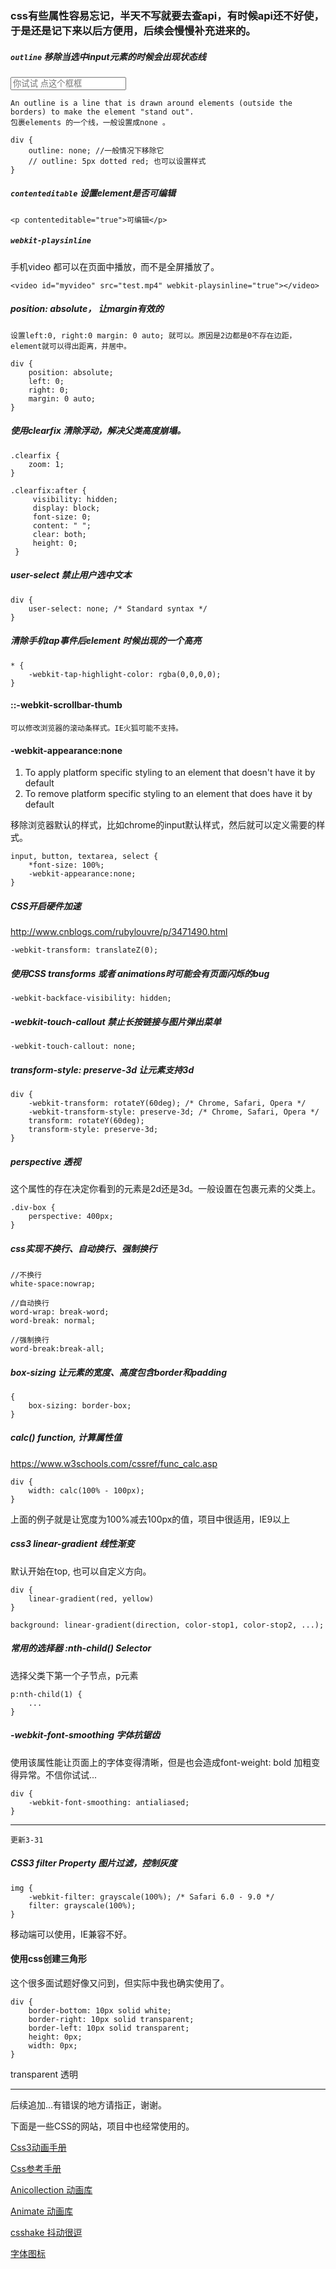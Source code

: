 ### css有些属性容易忘记，半天不写就要去查api，有时候api还不好使，于是还是记下来以后方便用，后续会慢慢补充进来的。

#####  `outline` 移除当选中input元素的时候会出现状态线
<input placeholder ="你试试 点这个框框"/> 

	An outline is a line that is drawn around elements (outside the borders) to make the element "stand out".
	包裹elements 的一个线，一般设置成none 。
	
	div {
	    outline: none; //一般情况下移除它
	    // outline: 5px dotted red; 也可以设置样式
	}
	
##### `contenteditable` 设置element是否可编辑
	
    <p contenteditable="true">可编辑</p>
  

##### `webkit-playsinline `
手机video 都可以在页面中播放，而不是全屏播放了。

	<video id="myvideo" src="test.mp4" webkit-playsinline="true"></video>


##### position: absolute， 让margin有效的
	
	设置left:0, right:0 margin: 0 auto; 就可以。原因是2边都是0不存在边距，element就可以得出距离，并居中。
	
	div {
	    position: absolute;
	    left: 0;
	    right: 0;
	    margin: 0 auto;
	}

##### 使用clearfix 清除浮动，解决父类高度崩塌。
	
	.clearfix {
		zoom: 1;
	}

	.clearfix:after {
		 visibility: hidden;
	     display: block;
	     font-size: 0;
	     content: " ";
	     clear: both;
	     height: 0;
	 }


##### user-select 禁止用户选中文本
	
    div {
        user-select: none; /* Standard syntax */
    }


##### 清除手机tap事件后element 时候出现的一个高亮
	
	* {
		-webkit-tap-highlight-color: rgba(0,0,0,0);
	}

#### ::-webkit-scrollbar-thumb
	
	可以修改浏览器的滚动条样式。IE火狐可能不支持。

#### -webkit-appearance:none
	
1. To apply platform specific styling to an element that doesn't have it by default
2. To remove platform specific styling to an element that does have it by default

移除浏览器默认的样式，比如chrome的input默认样式，然后就可以定义需要的样式。
	
	input, button, textarea, select {
		*font-size: 100%;
		-webkit-appearance:none;
	}

##### CSS开启硬件加速
http://www.cnblogs.com/rubylouvre/p/3471490.html

	-webkit-transform: translateZ(0);


##### 使用CSS transforms 或者 animations时可能会有页面闪烁的bug

	-webkit-backface-visibility: hidden;


##### -webkit-touch-callout 禁止长按链接与图片弹出菜单
	
	-webkit-touch-callout: none;

#####  transform-style: preserve-3d   让元素支持3d
	
	div {
	    -webkit-transform: rotateY(60deg); /* Chrome, Safari, Opera */
	    -webkit-transform-style: preserve-3d; /* Chrome, Safari, Opera */
	    transform: rotateY(60deg);
	    transform-style: preserve-3d;
	}

##### perspective 透视
这个属性的存在决定你看到的元素是2d还是3d。一般设置在包裹元素的父类上。
	
	.div-box {
		perspective: 400px; 
	}

##### css实现不换行、自动换行、强制换行
	
	//不换行
	white-space:nowrap;
	
	//自动换行
	word-wrap: break-word; 
	word-break: normal; 
	
	//强制换行
	word-break:break-all;


##### box-sizing 让元素的宽度、高度包含border和padding
	
	{
		box-sizing: border-box;
	}


##### calc() function, 计算属性值
https://www.w3schools.com/cssref/func_calc.asp
    
    div {
        width: calc(100% - 100px);
    }
    
上面的例子就是让宽度为100%减去100px的值，项目中很适用，IE9以上


##### css3 linear-gradient 线性渐变
默认开始在top, 也可以自定义方向。
    
    div {
        linear-gradient(red, yellow)
    }
    
    background: linear-gradient(direction, color-stop1, color-stop2, ...);
    
##### 常用的选择器 :nth-child() Selector
选择父类下第一个子节点，p元素

    p:nth-child(1) {
        ...
    }


##### -webkit-font-smoothing 字体抗锯齿
使用该属性能让页面上的字体变得清晰，但是也会造成font-weight: bold 加粗变得异常。不信你试试...

    div {
        -webkit-font-smoothing: antialiased; 
    }
    
---
`更新3-31`
##### CSS3 filter Property 图片过滤，控制灰度
    
    img {
        -webkit-filter: grayscale(100%); /* Safari 6.0 - 9.0 */
        filter: grayscale(100%);
    }

移动端可以使用，IE兼容不好。

#### 使用css创建三角形
这个很多面试题好像又问到，但实际中我也确实使用了。
    
    div {
        border-bottom: 10px solid white;
        border-right: 10px solid transparent;
        border-left: 10px solid transparent;
        height: 0px; 
        width: 0px; 
    }
    
transparent 透明

---

后续追加...有错误的地方请指正，谢谢。

下面是一些CSS的网站，项目中也经常使用的。

[Css3动画手册](http://isux.tencent.com/css3/)

[Css参考手册](http://css.doyoe.com/)

[Anicollection 动画库](http://anicollection.github.io/#/)

[Animate 动画库](https://daneden.github.io/animate.css/)

[csshake 抖动很逗](http://elrumordelaluz.github.io/csshake/)

[字体图标](http://weloveiconfonts.com/)

